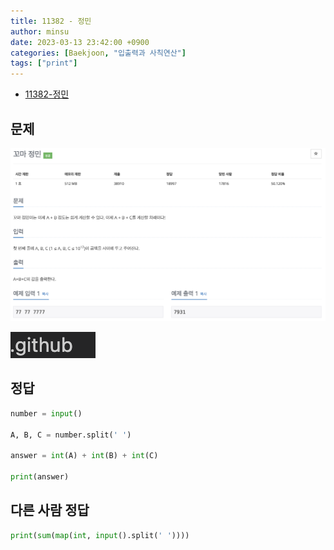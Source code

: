 ```yaml
---
title: 11382 - 정민
author: minsu
date: 2023-03-13 23:42:00 +0900
categories: [Baekjoon, "입출력과 사칙연산"]
tags: ["print"]
---
```


* [11382-정민](https://www.acmicpc.net/problem/11382)

## 문제
![image](/assets/img/2023-03-14-00-47-29.png)

![](/assets/img/2023-03-14-00-50-20.png)

## 정답
```py
number = input()

A, B, C = number.split(' ')

answer = int(A) + int(B) + int(C)

print(answer)

```

## 다른 사람 정답
```py
print(sum(map(int, input().split(' '))))
```

